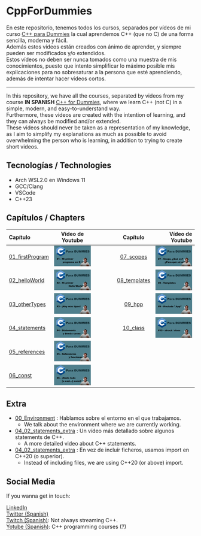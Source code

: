 # CppForDummies
En este repositorio, tenemos todos los cursos, separados por vídeos de mi curso [C++ para Dummies](https://www.youtube.com/playlist?list=PLBEviA0cKSig6dyALSeIm6lGQhoCi3wL6) la cual aprendemos C++ (que no C) de una forma sencilla, moderna y fácil. </br>
Además estos vídeos están creados con ánimo de aprender, y siempre pueden ser modificados y/o extendidos. </br>
Estos vídeos no deben ser nunca tomados como una muestra de mis conocimientos, puesto que intento simplificar lo máximo posible mis explicaciones para no sobresaturar a la persona que esté aprendiendo, además de intentar hacer vídeos cortos.

---

In this repository, we have all the courses, separated by videos from my course **IN SPANISH** [C++ for Dummies](https://www.youtube.com/playlist?list=PLBEviA0cKSig6dyALSeIm6lGQhoCi3wL6), where we learn C++ (not C) in a simple, modern, and easy-to-understand way. </br>
Furthermore, these videos are created with the intention of learning, and they can always be modified and/or extended. </br>
These videos should never be taken as a representation of my knowledge, as I aim to simplify my explanations as much as possible to avoid overwhelming the person who is learning, in addition to trying to create short videos.

## Tecnologías / Technologies
- Arch WSL2.0 en Windows 11
- GCC/Clang
- VSCode
- C++23

## Capítulos / Chapters

| Capítulo                            | Vídeo de Youtube                                                                                | | Capítulo                            | Vídeo de Youtube  |
| :---------------------------------- | :---------------------------------------------------------------------------------------------: |-| :---------------------------------: | ----------------: |
| [01_firstProgram](/Courses/01_firstProgram) | [![Mi primer programa en C++](.github_files/01_firstProgram.png)](https://youtu.be/RYJwdPjwLhA) |&emsp;&emsp;&emsp;|    [07_scopes](/Courses/07_scopes)    | [![Scope, ¿Qué es? ¿Para qué sirve?](.github_files/07_scopes.png)](https://youtu.be/I1xvkCW3BfE) |
|   [02_helloWorld](/Courses/02_helloWorld)   | [![Mi primer Hello World](.github_files/02_helloWorld.png)](https://youtu.be/P5K65CN5fc8)       |&emsp;&emsp;&emsp;| [08_templates](/Courses/08_templates) | [![Templates](.github_files/08_templates.png)](https://youtu.be/U1T8lixDKFg) |
|   [03_otherTypes](/Courses/03_otherTypes)   | [![Hay más tipos](.github_files/03_otherTypes.png)](https://youtu.be/ge5fyTDBvps)               |&emsp;&emsp;&emsp;|    [09_hpp](/Courses/09_hpp)    | [![Include hpp](.github_files/09_01_hpp.png)](https://youtu.be/lfDJWyGRF0A) |
|   [04_statements](/Courses/04_statements)   | [![Statements y demás cosas](.github_files/04_statements.png)](https://youtu.be/PksBRDqT1W0)    |&emsp;&emsp;&emsp;|    [10_class](/Courses/10_class)    | [![Class](.github_files/10_class.png)](https://youtu.be/oxBcIqN8_Gg) |
|   [05_references](/Courses/05_references)   | [![Referencias y funciones](.github_files/05_references.png)](https://youtu.be/p1jXxxD_wZY)     |&emsp;&emsp;&emsp;|
|        [06_const](/Courses/06_const)        | [![¡Hazlo todo (o casi...) const!](.github_files/06_const.png)](https://youtu.be/2yJ9CMIXGjo)   |&emsp;&emsp;&emsp;|

## Extra
- [00_Environment](/Extra/00_environment/README.md) : Hablamos sobre el entorno en el que trabajamos.
   - We talk about the environment where we are currently working.
- [04_02_statements_extra](Extra/04_02_statements_extra/README.md) : Un vídeo más detallado sobre algunos statements de C++.
   - A more detailed video about C++ statements.
- [04_02_statements_extra](Extra/04_02_statements_extra/README.md) : En vez de incluír ficheros, usamos import en C++20 (o superior).
   - Instead of including files, we are using C++20 (or above) import.

## Social Media
If you wanna get in touch:

[LinkedIn](https://www.linkedin.com/in/parequena/) <br/>
[Twitter (Spanish)](https://twitter.com/conPdePABLO) <br/>
[Twitch (Spanish)](https://www.twitch.tv/theApoCa): Not always streaming C++. <br/>
[Yotube (Spanish)](https://www.youtube.com/channel/UCnrucENG097xgewxhVe5toA): C++ programming courses (?) <br/>
